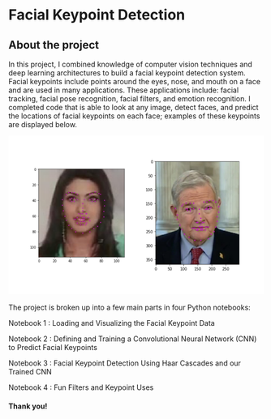 # Facial Keypoint Detection

## About the project

In this project, I combined knowledge of computer vision techniques and deep learning architectures to build a facial keypoint detection system. Facial keypoints include points around the eyes, nose, and mouth on a face and are used in many applications. These applications include: facial tracking, facial pose recognition, facial filters, and emotion recognition. I completed code that is able to look at any image, detect faces, and predict the locations of facial keypoints on each face; examples of these keypoints are displayed below.

![Result](key_pts_example.png)

The project is broken up into a few main parts in four Python notebooks:

Notebook 1 : Loading and Visualizing the Facial Keypoint Data

Notebook 2 : Defining and Training a Convolutional Neural Network (CNN) to Predict Facial Keypoints

Notebook 3 : Facial Keypoint Detection Using Haar Cascades and our Trained CNN

Notebook 4 : Fun Filters and Keypoint Uses


#### Thank you!


